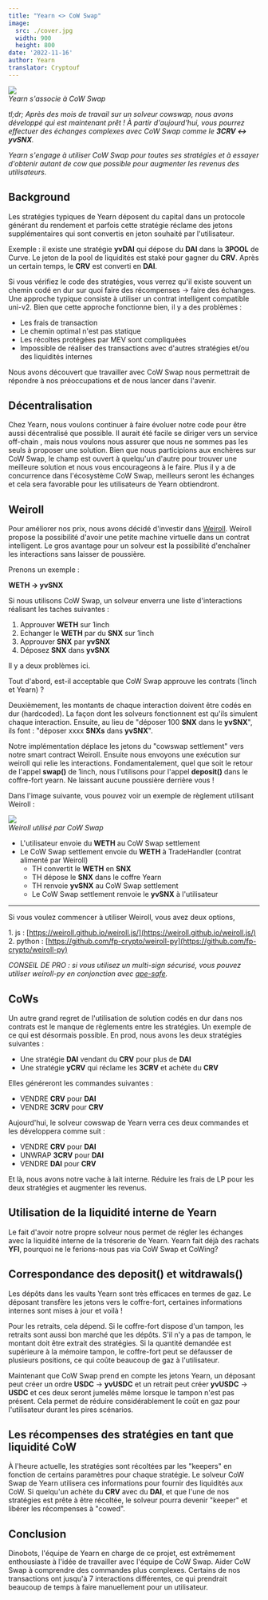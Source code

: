 ```yaml
---
title: "Yearn <> CoW Swap"
image:
  src: ./cover.jpg
  width: 900
  height: 800
date: '2022-11-16'
author: Yearn
translator: Cryptouf
---
```


![](cover.jpg?w=900&h=903)\
*Yearn s'associe à CoW Swap*

*tl;dr; Après des mois de travail sur un solveur cowswap, nous avons développé qui est maintenant prêt ! À partir d'aujourd'hui, vous pourrez effectuer des échanges complexes avec CoW Swap comme le **3CRV <-> yvSNX**.*

*Yearn s'engage à utiliser CoW Swap pour toutes ses stratégies et à essayer d'obtenir autant de cow que possible pour augmenter les revenus des utilisateurs.*

## Background

Les stratégies typiques de Yearn déposent du capital dans un protocole générant du rendement et parfois cette stratégie réclame des jetons supplémentaires qui sont convertis en jeton souhaité par l'utilisateur.

Exemple : il existe une stratégie **yvDAI** qui dépose du **DAI** dans la **3POOL** de Curve. Le jeton de la pool de liquidités est staké pour gagner du **CRV**. Après un certain temps, le **CRV** est converti en **DAI**.

Si vous vérifiez le code des stratégies, vous verrez qu'il existe souvent un chemin codé en dur sur quoi faire  des récompenses -> faire des échanges. Une approche typique consiste à utiliser un contrat intelligent compatible uni-v2. Bien que cette approche fonctionne bien, il y a des problèmes :

- Les frais de transaction
- Le chemin optimal n'est pas statique
- Les récoltes protégées par MEV sont compliquées
- Impossible de réaliser des transactions avec d'autres stratégies et/ou des liquidités internes

Nous avons découvert que travailler avec CoW Swap nous permettrait de répondre à nos préoccupations et de nous lancer dans l'avenir.

## Décentralisation

Chez Yearn, nous voulons continuer à faire évoluer notre code pour être aussi décentralisé que possible. Il aurait été facile se diriger vers un service off-chain , mais nous voulons nous assurer que nous ne sommes pas les seuls à proposer une solution. Bien que nous participions aux enchères sur CoW Swap, le champ est ouvert à quelqu'un d'autre pour trouver une meilleure solution et nous vous encourageons à le faire. Plus il y a de concurrence dans l'écosystème CoW Swap, meilleurs seront les échanges et cela sera favorable pour les utilisateurs de Yearn obtiendront.

## Weiroll

Pour améliorer nos prix, nous avons décidé d'investir dans [Weiroll](https://github.com/weiroll/weiroll). Weiroll propose la possibilité d'avoir une petite machine virtuelle dans un contrat intelligent. Le gros avantage pour un solveur est la possibilité d'enchaîner les interactions sans laisser de poussière.

Prenons un exemple :

**WETH -> yvSNX**

Si nous utilisons CoW Swap, un solveur enverra une liste d'interactions réalisant les taches suivantes :

1. Approuver **WETH** sur 1inch
2. Echanger le **WETH** par du **SNX** sur 1inch
3. Approuver **SNX** par **yvSNX**
4. Déposez **SNX** dans **yvSNX**

Il y a deux problèmes ici.

Tout d'abord, est-il acceptable que CoW Swap approuve les contrats (1inch et Yearn) ?

Deuxièmement, les montants de chaque interaction doivent être codés en dur (hardcoded). La façon dont les solveurs fonctionnent est qu'ils simulent chaque interaction. Ensuite, au lieu de "déposer 100 **SNX** dans le **yvSNX**", ils font : "déposer xxxx **SNXs** dans **yvSNX**".

Notre implémentation déplace les jetons du "cowswap settlement" vers notre smart contract Weiroll. Ensuite nous envoyons une exécution sur weiroll qui relie les interactions. Fondamentalement, quel que soit le retour de l'appel **swap()** de 1inch, nous l'utilisons pour l'appel **deposit()** dans le coffre-fort yearn. Ne laissant aucune poussière derrière vous !

Dans l'image suivante, vous pouvez voir un exemple de règlement utilisant Weiroll :

![](image1.jpg?w=900&h=218)\
*Weiroll utilisé par CoW Swap*

- L'utilisateur envoie du **WETH** au CoW Swap settlement
- Le CoW Swap settlement envoie du **WETH** à TradeHandler (contrat alimenté par Weiroll)
    - TH convertit le **WETH** en **SNX**
    - TH dépose le **SNX** dans le coffre Yearn
    - TH renvoie **yvSNX** au CoW Swap settlement
    - Le CoW Swap settlement renvoie le **yvSNX** à l'utilisateur

---

Si vous voulez commencer à utiliser Weiroll, vous avez deux options,

1. js : [https://weiroll.github.io/weiroll.js/](https://weiroll.github.io/weiroll.js/)
2. python : [https://github.com/fp-crypto/weiroll-py](https://github.com/fp-crypto/weiroll-py)

*CONSEIL DE PRO : si vous utilisez un multi-sign sécurisé, vous pouvez utiliser weiroll-py en conjonction avec [ape-safe](https://github.com/banteg/ape-safe).*

## CoWs

Un autre grand regret de l'utilisation de solution codés en dur dans nos contrats est le manque de règlements entre les stratégies. Un exemple de ce qui est désormais possible. En prod, nous avons les deux stratégies suivantes :

- Une stratégie **DAI** vendant du **CRV** pour plus de **DAI**
- Une stratégie **yCRV** qui réclame les **3CRV** et achète du **CRV**

Elles généreront les commandes suivantes :

- VENDRE **CRV** pour **DAI**
- VENDRE **3CRV** pour **CRV**

Aujourd'hui, le solveur cowswap de Yearn verra ces deux commandes et les développera comme suit :

- VENDRE **CRV** pour **DAI**
- UNWRAP **3CRV** pour **DAI**
- VENDRE **DAI** pour **CRV**

Et là, nous avons notre vache à lait interne. Réduire les frais de LP pour les deux stratégies et augmenter les revenus.

## Utilisation de la liquidité interne de Yearn

Le fait d'avoir notre propre solveur nous permet de régler les échanges avec la liquidité interne de la trésorerie de Yearn. Yearn fait déjà des rachats **YFI**, pourquoi ne le ferions-nous pas via CoW Swap et CoWing?

## Correspondance des deposit() et witdrawals()

Les dépôts dans les vaults Yearn sont très efficaces en termes de gaz. Le déposant transfère les jetons vers le coffre-fort, certaines informations internes sont mises à jour et voilà !

Pour les retraits, cela dépend. Si le coffre-fort dispose d'un tampon, les retraits sont aussi bon marché que les dépôts. S'il n'y a pas de tampon, le montant doit être extrait des stratégies. Si la quantité demandée est supérieure à la mémoire tampon, le coffre-fort peut se défausser de plusieurs positions, ce qui coûte beaucoup de gaz à l'utilisateur.

Maintenant que CoW Swap prend en compte les jetons Yearn, un déposant peut créer un ordre **USDC** -> **yvUSDC** et un retrait peut créer **yvUSDC** -> **USDC** et ces deux seront jumelés même lorsque le tampon n'est pas présent. Cela permet de réduire considérablement le coût en gaz pour l'utilisateur durant les pires scénarios.

## Les récompenses des stratégies en tant que liquidité CoW 

À l'heure actuelle, les stratégies sont récoltées par les "keepers" en fonction de certains paramètres pour chaque stratégie. Le solveur CoW Swap de Yearn utilisera ces informations pour fournir des liquidités aux CoW. Si quelqu'un achète du  **CRV** avec du **DAI**, et que l'une de nos stratégies est prête à être récoltée, le solveur pourra devenir "keeper" et libérer les récompenses à "cowed".

## Conclusion

Dinobots, l'équipe de Yearn en charge de ce projet, est extrêmement enthousiaste à l'idée de travailler avec l'équipe de CoW Swap. Aider CoW Swap à comprendre des commandes plus complexes. Certains de nos transactions ont jusqu'à 7 interactions différentes, ce qui prendrait beaucoup de temps à faire manuellement pour un utilisateur.

